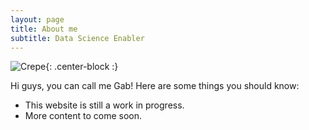 ```yaml
---
layout: page
title: About me
subtitle: Data Science Enabler
---
```

![Crepe](https://media.licdn.com/dms/image/C5603AQEvV8f4XIn89A/profile-displayphoto-shrink_200_200/0?e=1576713600&v=beta&t=akNpLLeZXlXUmeZAUPrDRLhty0amK3qjb_rvIVainFk){: .center-block :}

Hi guys, you can call me Gab! Here are some things you should know:

- This website is still a work in progress.
- More content to come soon.
